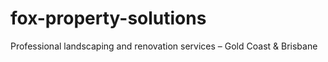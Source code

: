 # fox-property-solutions
Professional landscaping and renovation services – Gold Coast &amp; Brisbane
